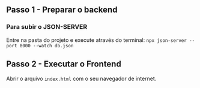 ## Passo 1 - Preparar o backend

### Para subir o JSON-SERVER
Entre na pasta do projeto e execute através do terminal:
`npx json-server --port 8000 --watch db.json`

## Passo 2 - Executar o Frontend
Abrir o arquivo `index.html` com o seu navegador de internet.